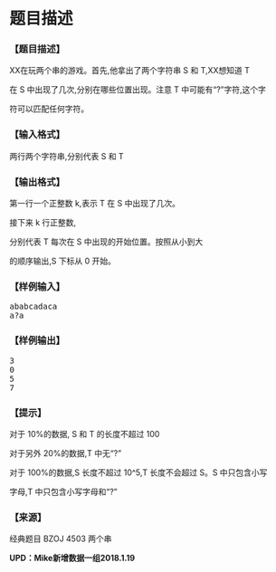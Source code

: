 # 题目描述


<h3>
【题目描述】
</h3>
<p>
XX在玩两个串的游戏。首先,他拿出了两个字符串 S 和 T,XX想知道 T
</p>
<p>
在 S 中出现了几次,分别在哪些位置出现。注意 T 中可能有“?”字符,这个字
</p>
<p>
符可以匹配任何字符。
</p>
<h3>
【输入格式】
</h3>
<p>
两行两个字符串,分别代表 S 和 T
</p>
<h3>
【输出格式】
</h3>
<p>
第一行一个正整数 k,表示 T 在 S 中出现了几次。
</p>
<p>
接下来 k 行正整数,
</p>
<p>
分别代表 T 每次在 S 中出现的开始位置。按照从小到大
</p>
<p>
的顺序输出,S 下标从 0 开始。
</p>
<h3>
【样例输入】
</h3>
<pre>ababcadaca
a?a
</pre>
<h3>
【样例输出】
</h3>
<pre>3
0
5
7
</pre>
<h3>
【提示】
</h3>
<p>
对于 10%的数据, S 和 T 的长度不超过 100
</p>
<p>
对于另外 20%的数据,T 中无“?”
</p>
<p>
对于 100%的数据,S 长度不超过 10^5,T 长度不会超过 S。S 中只包含小写
</p>
<p>
字母,T 中只包含小写字母和“?”
</p>
<h3>
【来源】
</h3>
<p>
经典题目 BZOJ 4503 两个串
</p>
<p>
<strong>UPD：Mike新增数据一组2018.1.19</strong> 
</p>
